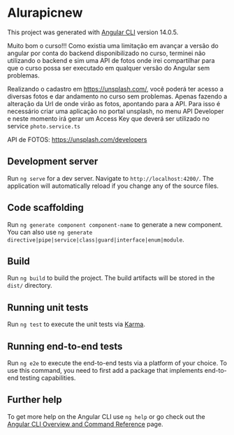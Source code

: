 # Alurapicnew

This project was generated with [Angular CLI](https://github.com/angular/angular-cli) version 14.0.5.

Muito bom o curso!!! 
Como existia uma limitação em avançar a versão do angular por conta do backend disponibilizado no curso, terminei não utilizando o backend e sim uma API de fotos onde irei compartilhar para que o curso possa ser executado em qualquer versão do Angular sem problemas.

Realizando o cadastro em https://unsplash.com/, você poderá ter acesso a diversas fotos e dar andamento no curso sem problemas. Apenas fazendo a alteração da Url de onde virão as fotos, apontando para a API.
Para isso é necessário criar uma aplicação no portal unsplash, no menu API Developer e neste momento irá gerar um Access Key que deverá ser utilizado no service `photo.service.ts`

API de FOTOS: https://unsplash.com/developers

## Development server

Run `ng serve` for a dev server. Navigate to `http://localhost:4200/`. The application will automatically reload if you change any of the source files.

## Code scaffolding

Run `ng generate component component-name` to generate a new component. You can also use `ng generate directive|pipe|service|class|guard|interface|enum|module`.

## Build

Run `ng build` to build the project. The build artifacts will be stored in the `dist/` directory.

## Running unit tests

Run `ng test` to execute the unit tests via [Karma](https://karma-runner.github.io).

## Running end-to-end tests

Run `ng e2e` to execute the end-to-end tests via a platform of your choice. To use this command, you need to first add a package that implements end-to-end testing capabilities.

## Further help

To get more help on the Angular CLI use `ng help` or go check out the [Angular CLI Overview and Command Reference](https://angular.io/cli) page.
